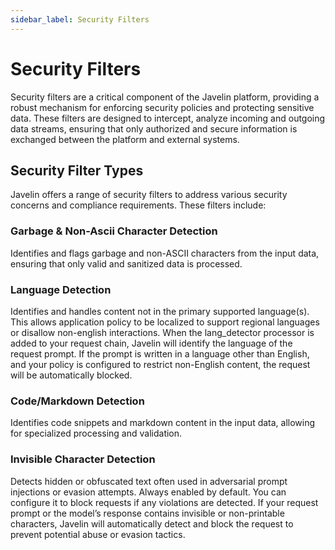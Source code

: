```yaml
---
sidebar_label: Security Filters
---
```


# Security Filters

Security filters are a critical component of the Javelin platform, providing a robust mechanism for enforcing security policies and protecting sensitive data. These filters are designed to intercept, analyze incoming and outgoing data streams, ensuring that only authorized and secure information is exchanged between the platform and external systems.

## Security Filter Types

Javelin offers a range of security filters to address various security concerns and compliance requirements. These filters include:

### Garbage & Non-Ascii Character Detection

Identifies and flags garbage and non-ASCII characters from the input data, ensuring that only valid and sanitized data is processed.

### Language Detection

Identifies and handles content not in the primary supported language(s). This allows application policy to be localized to support regional languages or disallow non-english interactions. When the lang_detector processor is added to your request chain, Javelin will identify the language of the request prompt. If the prompt is written in a language other than English, and your policy is configured to restrict non-English content, the request will be automatically blocked.


### Code/Markdown Detection

Identifies code snippets and markdown content in the input data, allowing for specialized processing and validation.

### Invisible Character Detection

 Detects hidden or obfuscated text often used in adversarial prompt injections or evasion attempts. Always enabled by default. You can configure it to block requests if any violations are detected. If your request prompt or the model’s response contains invisible or non-printable characters, Javelin will automatically detect and block the request to prevent potential abuse or evasion tactics.

